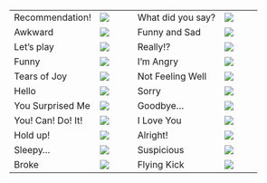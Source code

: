 <table class="listtable" width="100%">
	<thead>
		<tr>
			<td></td>
			<td width="15%"></td>
			<td></td>
			<td width="15%"></td>
		</tr>
	</thead>
	<tbody>
		<tr>
			<td>Recommendation!</td>
			<td><img src="https://i.imgur.com/kMO6uDT.png"></td>
			<td>What did you say?</td>
			<td><img src="https://i.imgur.com/eVx3d1Y.png"></td>
		</tr>
		<tr>
			<td>Awkward</td>
			<td><img src="https://i.imgur.com/imbGL18.png"></td>
			<td>Funny and Sad</td>
			<td><img src="https://i.imgur.com/0ucig9T.png"></td>
		</tr>
		<tr>
			<td>Let&rsquo;s play</td>
			<td><img src="https://i.imgur.com/8RMe3ew.png"></td>
			<td>Really!?</td>
			<td><img src="https://i.imgur.com/9B6WH5E.png"></td>
		</tr>
		<tr>
			<td>Funny</td>
			<td><img src="https://i.imgur.com/Ba995Dr.png"></td>
			<td>I&rsquo;m Angry</td>
			<td><img src="https://i.imgur.com/MYz2Swe.png"></td>
		</tr>
		<tr>
			<td>Tears of Joy</td>
			<td><img src="https://i.imgur.com/nrEgHw7.png"></td>
			<td>Not Feeling Well</td>
			<td><img src="https://i.imgur.com/ciJOdS2.png"></td>
		</tr>
		<tr>
			<td>Hello</td>
			<td><img src="https://i.imgur.com/9q4vpne.png"></td>
			<td>Sorry</td>
			<td><img src="https://i.imgur.com/jkiltF7.png"></td>
		</tr>
		<tr>
			<td>You Surprised Me</td>
			<td><img src="https://i.imgur.com/wrSn2pR.png"></td>
			<td>Goodbye&hellip;</td>
			<td><img src="https://i.imgur.com/1jF3LUz.png"></td>
		</tr>
		<tr>
			<td>You! Can! Do! It!</td>
			<td><img src="https://i.imgur.com/m6ZN44E.png"></td>
			<td>I Love You</td>
			<td><img src="https://i.imgur.com/oxyJztd.png"></td>
		</tr>
		<tr>
			<td>Hold up!</td>
			<td><img src="https://i.imgur.com/yGg3jtF.png"></td>
			<td>Alright!</td>
			<td><img src="https://i.imgur.com/aqRSSVj.png"></td>
		</tr>
		<tr>
			<td>Sleepy&hellip;</td>
			<td><img src="https://i.imgur.com/qyjS2qL.png"></td>
			<td>Suspicious</td>
			<td><img src="https://i.imgur.com/KMqYuD6.png"></td>
		</tr>
		<tr>
			<td>Broke</td>
			<td><img src="https://i.imgur.com/DrL4QPG.png"></td>
			<td>Flying Kick</td>
			<td><img src="https://i.imgur.com/Eg2eevc.png"></td>
		</tr>
	</tbody>
</table>
